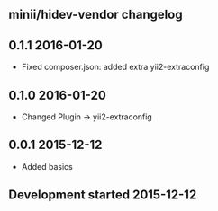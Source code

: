 minii/hidev-vendor changelog
----------------------------

## 0.1.1 2016-01-20

- Fixed composer.json: added extra yii2-extraconfig

## 0.1.0 2016-01-20

- Changed Plugin -> yii2-extraconfig

## 0.0.1 2015-12-12

- Added basics

## Development started 2015-12-12


